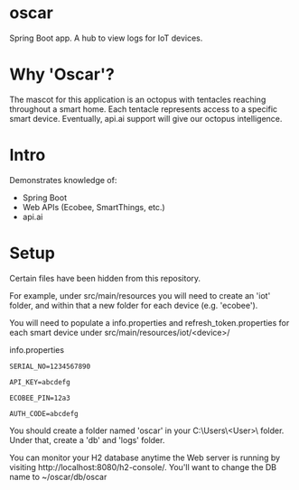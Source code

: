 # oscar
Spring Boot app. A hub to view logs for IoT devices.

# Why 'Oscar'?
The mascot for this application is an octopus with tentacles reaching throughout a smart home. Each tentacle represents access to a specific smart device. Eventually, api.ai support will give our octopus intelligence.

# Intro
Demonstrates knowledge of:
* Spring Boot
* Web APIs (Ecobee, SmartThings, etc.)
* api.ai

# Setup
Certain files have been hidden from this repository.

For example, under src/main/resources you will need to create an 'iot' folder, and within that a new folder for each device (e.g. 'ecobee').

You will need to populate a info.properties and refresh_token.properties for each smart device under src/main/resources/iot/\<device\>/

info.properties
```
SERIAL_NO=1234567890

API_KEY=abcdefg

ECOBEE_PIN=12a3

AUTH_CODE=abcdefg
```

You should create a folder named 'oscar' in your C:\\Users\\\<User\>\\ folder. Under that, create a 'db' and 'logs' folder.

You can monitor your H2 database anytime the Web server is running by visiting http://localhost:8080/h2-console/. You'll want to change the DB name to ~/oscar/db/oscar
